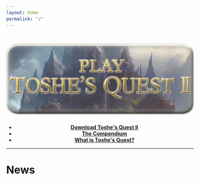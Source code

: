 ```yaml
---
layout: home
permalink: "/"
---
```


<div style="text-align: center;">
  <h1 class="large-screens-only"><a href="https://yaouw.itch.io/toshes-quest-ii"><img class="hover-highlight" src="/assets/img/play.png" alt="Play Toshe's Quest II" /></a></h1>

  <ul class="callout horizontal" style="margin-left: 0;">
    <strong>
      <li>
        <a href="download">Download Toshe's Quest II</a>
      </li>
      <li>
        <a href="compendium">The Compendium</a>
      </li>
      <li>
        <a href="about">What is Toshe's Quest?</a>
      </li>
    </strong>
  </ul>
</div>

----

# News
